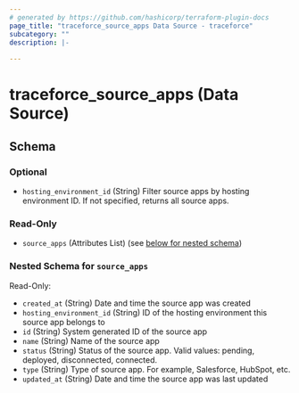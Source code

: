 ```yaml
---
# generated by https://github.com/hashicorp/terraform-plugin-docs
page_title: "traceforce_source_apps Data Source - traceforce"
subcategory: ""
description: |-
  
---
```


# traceforce_source_apps (Data Source)





<!-- schema generated by tfplugindocs -->
## Schema

### Optional

- `hosting_environment_id` (String) Filter source apps by hosting environment ID. If not specified, returns all source apps.

### Read-Only

- `source_apps` (Attributes List) (see [below for nested schema](#nestedatt--source_apps))

<a id="nestedatt--source_apps"></a>
### Nested Schema for `source_apps`

Read-Only:

- `created_at` (String) Date and time the source app was created
- `hosting_environment_id` (String) ID of the hosting environment this source app belongs to
- `id` (String) System generated ID of the source app
- `name` (String) Name of the source app
- `status` (String) Status of the source app. Valid values: pending, deployed, disconnected, connected.
- `type` (String) Type of source app. For example, Salesforce, HubSpot, etc.
- `updated_at` (String) Date and time the source app was last updated
